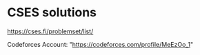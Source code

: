# CSES solutions
https://cses.fi/problemset/list/

Codeforces Account: "https://codeforces.com/profile/MeEzOo_1"
